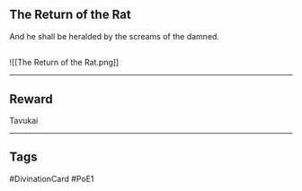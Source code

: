## The Return of the Rat
And he shall be heralded by the screams of the damned.
## 
![[The Return of the Rat.png]]

---
## Reward
Tavukai

---
## Tags
#DivinationCard
#PoE1